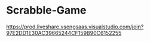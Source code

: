 # Scrabble-Game

https://prod.liveshare.vsengsaas.visualstudio.com/join?97E2DD1E30AC39665244CF159B90C6152255
